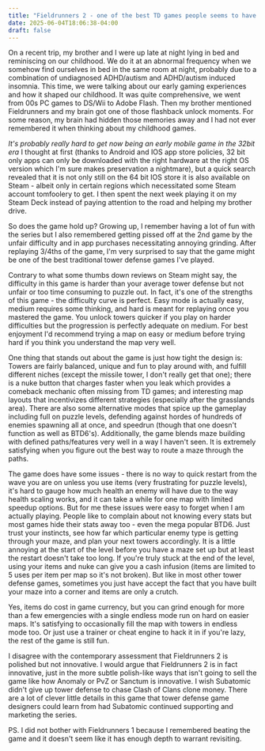 ```yaml
---
title: "Fieldrunners 2 - one of the best TD games people seems to have forgotten"
date: 2025-06-04T18:06:38-04:00
draft: false
---
```


On a recent trip, my brother and I were up late at night lying in bed and reminiscing on our childhood. We do it at an abnormal frequency when we somehow find ourselves in bed in the same room at night, probably due to a combination of undiagnosed ADHD/autism and ADHD/autism induced insomnia. This time, we were talking about our early gaming experiences and how it shaped our childhood. It was quite comprehensive, we went from 00s PC games to DS/Wii to Adobe Flash. Then my brother mentioned Fieldrunners and my brain got one of those flashback unlock moments. For some reason, my brain had hidden those memories away and I had not ever remembered it when thinking about my childhood games. 

*It's probably really hard to get now being an early mobile game in the 32bit era* I thought at first (thanks to Android and IOS app store policies, 32 bit only apps can only be downloaded with the right hardware at the right OS version which I'm sure makes preservation a nightmare), but a quick search revealed that it is not only still on the 64 bit IOS store it is also available on Steam - albeit only in certain regions which necessitated some Steam account tomfoolery to get. I then spent the next week playing it on my Steam Deck instead of paying attention to the road and helping my brother drive.

So does the game hold up? Growing up, I remember having a lot of fun with the series but I also remembered getting pissed off at the 2nd game by the unfair difficulty and in app purchases necessitating annoying grinding. After replaying 3/4ths of the game, I'm very surprised to say that the game might be one of the best traditional tower defense games I've played.

Contrary to what some thumbs down reviews on Steam might say, the difficulty in this game is harder than your average tower defense but not unfair or too time consuming to puzzle out. In fact, it's one of the strengths of this game - the difficulty curve is perfect. Easy mode is actually easy, medium requires some thinking, and hard is meant for replaying once you mastered the game. You unlock towers quicker if you play on harder difficulties but the progression is perfectly adequate on medium. For best enjoyment I'd recommend trying a map on easy or medium before trying hard if you think you understand the map very well.

One thing that stands out about the game is just how tight the design is: Towers are fairly balanced, unique and fun to play around with, and fulfill different niches (except the missile tower, I don't really get that one); there is a nuke button that charges faster when you leak which provides a comeback mechanic often missing from TD games; and interesting map layouts that incentivizes different strategies (especially after the grasslands area). There are also some alternative modes that spice up the gameplay including full on puzzle levels, defending against hordes of hundreds of enemies spawning all at once, and speedrun (though that one doesn't function as well as BTD6's). Additionally, the game blends maze building with defined paths/features very well in a way I haven't seen. It is extremely satisfying when you figure out the best way to route a maze through the paths.

The game does have some issues - there is no way to quick restart from the wave you are on unless you use items (very frustrating for puzzle levels), it's hard to gauge how much health an enemy will have due to the way health scaling works, and it can take a while for one map with limited speedup options. But for me these issues were easy to forget when I am actually playing. People like to complain about not knowing every stats but most games hide their stats away too - even the mega popular BTD6. Just trust your instincts, see how far which particular enemy type is getting through your maze, and plan your next towers accordingly. It is a little annoying at the start of the level before you have a maze set up but at least the restart doesn't take too long. If you're truly stuck at the end of the level, using your items and nuke can give you a cash infusion (items are limited to 5 uses per item per map so it's not broken). But like in most other tower defense games, sometimes you just have accept the fact that you have built your maze into a corner and items are only a crutch.

Yes, items do cost in game currency, but you can grind enough for more than a few emergencies with a single endless mode run on hard on easier maps. It's satisfying to occasionally fill the map with towers in endless mode too. Or just use a trainer or cheat engine to hack it in if you're lazy, the rest of the game is still fun.

I disagree with the contemporary assessment that Fieldrunners 2 is polished but not innovative. I would argue that Fieldrunners 2 is in fact innovative, just in the more subtle polish-like ways that isn't going to sell the game like how Anomaly or PvZ or Sanctum is innovative. I wish Subatomic didn't give up tower defense to chase Clash of Clans clone money. There are a lot of clever little details in this game that tower defense game designers could learn from had Subatomic continued supporting and marketing the series.

PS. I did not bother with Fieldrunners 1 because I remembered beating the game and it doesn't seem like it has enough depth to warrant revisiting.